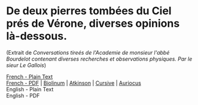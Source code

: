 # De deux pierres tombées du Ciel prés de Vérone, diverses opinions là-dessous.

(Extrait de _Conversations tireés de l'Academie de monsieur l'abbé Bourdelot contenant diverses recherches et observations physiques. Par le sieur Le Gallois_)

[French - Plain Text](full-text-french.md)  
[French - PDF](https://cdn.solaranamnesis.com/Bourdelot/bourdelot_pierres_verona_1672_french.pdf) | [Biolinum](https://cdn.solaranamnesis.com/Bourdelot/bourdelot_pierres_verona_1672_french_biolinum.pdf) | [Atkinson](https://cdn.solaranamnesis.com/Bourdelot/bourdelot_pierres_verona_1672_french_atkinson.pdf) | [Cursive](https://cdn.solaranamnesis.com/Bourdelot/bourdelot_pierres_verona_1672_french_frcursive.pdf) | [Auriocus](https://cdn.solaranamnesis.com/Bourdelot/bourdelot_pierres_verona_1672_french_aurical.pdf)  
English - Plain Text  
English - PDF
